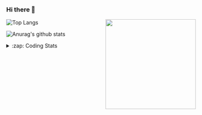 ### Hi there 👋

<!--
**tao8687/tao8687** is a ✨ _special_ ✨ repository because its `README.md` (this file) appears on your GitHub profile.

Here are some ideas to get you started:

- 🔭 I’m currently working on ...
- 🌱 I’m currently learning ...
- 👯 I’m looking to collaborate on ...
- 🤔 I’m looking for help with ...
- 💬 Ask me about ...
- 📫 How to reach me: ...
- 😄 Pronouns: ...
- ⚡ Fun fact: ...
-->

<img align='right' src="https://media.giphy.com/media/M9gbBd9nbDrOTu1Mqx/giphy.gif" width="240">

  
![Top Langs](https://github-readme-stats.vercel.app/api/top-langs/?username=tao8687&layout=compact&title_color=23238E&text_color=A67D3D)

![Anurag's github stats](https://github-readme-stats.vercel.app/api?username=tao8687&show_icons=true&&text_color=A67D3D&title_color=23238E&show_icons=false&count_private=true&hide=stars)

<details>
  <summary>:zap: Coding Stats</summary>
  <br>
    
<!--START_SECTION:waka-->

```txt
From: 04 May 2025 - To: 11 May 2025

XML               2 hrs 4 mins    ██████████░░░░░░░░░░░░░░░   39.86 %
C++               47 mins         ████░░░░░░░░░░░░░░░░░░░░░   15.40 %
C                 38 mins         ███░░░░░░░░░░░░░░░░░░░░░░   12.28 %
YAML              35 mins         ██▓░░░░░░░░░░░░░░░░░░░░░░   11.27 %
CMake             21 mins         █▓░░░░░░░░░░░░░░░░░░░░░░░   07.06 %
```

<!--END_SECTION:waka-->
</details>
